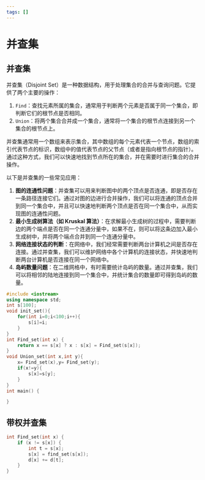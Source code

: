 ```yaml
---
tags: []
---
```

# 并查集

## 并查集

并查集（Disjoint Set）是一种数据结构，用于处理集合的合并与查询问题。它提供了两个主要的操作：

1. `Find`：查找元素所属的集合，通常用于判断两个元素是否属于同一个集合，即判断它们的根节点是否相同。
2. `Union`：将两个集合合并成一个集合，通常将一个集合的根节点连接到另一个集合的根节点上。

并查集通常用一个数组来表示集合，其中数组的每个元素代表一个节点，数组的索引代表节点的标识，数组中的值代表节点的父节点（或者是指向根节点的指针）。通过这种方式，我们可以快速地找到节点所在的集合，并在需要时进行集合的合并操作。

以下是并查集的一些常见应用：

1. **图的连通性问题**：并查集可以用来判断图中的两个顶点是否连通，即是否存在一条路径连接它们。通过对图的边进行合并操作，我们可以将连通的顶点合并到同一个集合中，并且可以快速地判断两个顶点是否在同一个集合中，从而实现图的连通性问题。
2. **最小生成树算法（如 Kruskal 算法）**：在求解最小生成树的过程中，需要判断边的两个端点是否在同一个连通分量中，如果不在，则可以将这条边加入最小生成树中，并将两个端点合并到同一个连通分量中。
3. **网络连接状态的判断**：在网络中，我们经常需要判断两台计算机之间是否存在连接。通过并查集，我们可以维护网络中各个计算机的连接状态，并快速地判断两台计算机是否连接在同一个网络中。
4. **岛屿数量问题**：在二维网格中，有时需要统计岛屿的数量。通过并查集，我们可以将相邻的陆地连接到同一个集合中，并统计集合的数量即可得到岛屿的数量。

```c++
#include <iostream>
using namespace std;
int s[100];
void init_set(){
    for(int i=0;i<100;i++){
        s[i]=i;
    }
}
int Find_set(int x) {
    return x == s[x] ? x : s[x] = Find_set(s[x]);
}
void Union_set(int x,int y){
    x= Find_set(x),y= Find_set(y);
    if(x!=y){
        s[x]=s[y];
    }
}
int main() {

}
```

## 带权并查集

```c++
int Find_set(int x) {
    if (x != s[x]) {
        int t = s[x];
        s[x] = find_set(s[x]);
        d[x] += d[t];
    }
}
```
